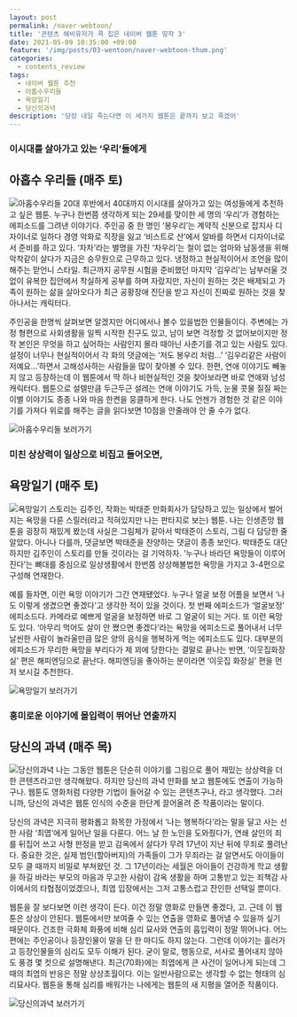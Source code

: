 ```yaml
---
layout: post
permalink: /naver-webtoon/
title: '콘텐츠 해비유저가 콕 집은 네이버 웹툰 띵작 3'
date: 2021-05-09 10:35:00 +09:00
feature: '/img/posts/03-wentoon/naver-webtoon-thum.png'
categories:
  - contents_review
tags:
  - 네이버 웹툰 추천
  - 아홉수우리들
  - 욕망일기
  - 당신의과녁
description: '당장 내일 죽는다면 이 세가지 웹툰은 끝까지 보고 죽겠어'
---
```


### 이시대를 살아가고 있는 ‘우리’들에게
## 아홉수 우리들 (매주 토)

![아홉수우리들](/img/posts/03-wentoon/Wooris_poster.jpeg)
20대 후반에서 40대까지 이시대를 살아가고 있는 여성들에게 추천하고 싶은 웹툰.
누구나 한번쯤 생각하게 되는 29세를 맞이한 세 명의 ‘우리’가 경험하는 에피소드를 그려낸 이야기다. 주인공 중 한 명인 ‘봉우리’는 계약직 신분으로 잡지사 디자이너로 일하다 경영 악화로 직장을 잃고 ‘비스트로 산’에서 알바를 하면서 디자이너로서 준비를 하고 있다. ‘차차’라는 별명을 가진 ‘차우리’는 철이 없는 엄마와 남동생을 위해 악착같이 살다가 지금은 승무원으로 근무하고 있다. 냉정하고 현실적이어서 조언을 많이 해주는 맏언니 스타일. 최근까지 공무원 시험을 준비했던 마지막 ‘김우리’는 남부러울 것 없이 유복한 집안에서 착실하게 공부를 하며 자랐지만, 자신이 원하는 것은 배제되고 가족이 원하는 삶을 살아오다가 최근 공황장애 진단을 받고 자신이 진짜로 원하는 것을 찾아나서는 캐릭터다.

주인공을 한명씩 살펴보면 알겠지만 어디에서나 볼수 있을법한 인물들이다. 주변에는 가정 형편으로 사회생활을 일찍 시작한 친구도 있고, 남이 보면 걱정할 것 없어보이지만 정작 본인은 무엇을 하고 싶어하는 사람인지 몰라 때아닌 사춘기를 겪고 있는 사람도 있다. 설정이 너무나 현실적이어서 각 화의 댓글에는 ‘저도 봉우리 처럼…’ ‘김우리같은 사람이 저예요…’하면서 고해성사하는 사람들을 많이 찾아볼 수 있다. 한편, 연애 이야기도 빼놓지 않고 등장하는데 이 웹툰에서 딱 하나 비현실적인 것을 찾아보라면 바로 연애와 남성 캐릭터다. 웹툰으로 설렐만큼 두근두근 설레는 연애 이야기도 가득, 눈물 콧물 질질 짜는 이별 이야기도 종종 나와 마음 한켠을 뭉클하게 한다. 나도 언젠가 경험한 것 같은 이야기를 가져다 위로를 해주는 글을 읽다보면 10점을 안줄래야 안 줄 수가 없다.

![아홉수우리들 보러가기](https://comic.naver.com/webtoon/list.nhn?titleId=724815&weekday=sat)

### 미친 상상력이 일상으로 비집고 들어오면,
## 욕망일기 (매주 토)

![욕망일기](/img/posts/03-wentoon/desire_journal_poster.jpeg)
스토리는 김주인, 작화는 박태준 만화회사가 담당하고 있는 일상에서 벌어지는 욕망을 다룬 스릴러(라고 적혀있지만 나는 판타지로 보는) 웹툰. 나는 인생존망 웹툰을 굉장히 재밌게 봤는데 사실은 그림체가 같아서 박태준이 스토리, 그림 다 담당한 줄 알았다. 아니나 다를까, 댓글보면 박태준을 찬양하는 댓글이 종종 보인다. 박태준도 대단하지만 김주인이 스토리를 만들 것이라는 걸 기억하자. ’누구나 바라던 욕망들이 이루어진다’는 뼈대를 중심으로 일상생활에서 한번쯤 상상해볼법한 욕망을 가지고 3-4편으로 구성해 연재한다.

예를 들자면, 이런 욕망 이야기가 그간 연재됐었다. 누구나 얼굴 보정 어플을 보면서 ‘나도 이렇게 생겼으면 좋겠다’고 생각한 적이 있을 것이다. 첫 번째 에피소드가 ‘얼굴보정’ 에피소드다. 카메라로 예쁘게 얼굴을 보정하면 바로 그 얼굴이 되는 거다. 또 이런 욕망도 있다. ‘아무리 먹어도 살이 안 쪘으면 좋겠다’라는 욕망을 에피소드로 풀어내서 너무 날씬한 사람이 놀라울만큼 많은 양의 음식을 행복하게 먹는 에피소드도 있다. 대부분의 에피소드가 무리한 욕망을 부리다가 제 꾀에 당한다는 결말로 끝나는 반면, ‘이웃집화장실’ 편은 해피엔딩으로 끝난다. 해피엔딩을 좋아하는 분이라면 ‘이웃집 화장실’ 편을 먼저 보시길 추천한다.

![욕망일기 보러가기](https://comic.naver.com/webtoon/list.nhn?titleId=762071&weekday=sat)

### 흥미로운 이야기에 몰입력이 뛰어난 연출까지
## 당신의 과녁 (매주 목)

![당신의과녁](/img/posts/03-wentoon/your_target_poster.jpeg)
나는 그동안 웹툰은 단순히 이야기를 그림으로 풀어 재밌는 상상력을 더한 콘텐츠라고만 생각해왔다. 하지만 당신의 과녁 만화를 보고 웹툰에도 연출이 가능하구나. 웹툰도 영화처럼 다양한 기법이 들어갈 수 있는 콘텐츠구나, 라고 생각했다. 그러니까, 당신의 과녁은 웹툰 인식의 수준을 한단계 끌어올려 준 작품이라는 말이다.

당신의 과녁은 지극히 평화롭고 화목한 가정에서 ‘나는 행복하다’라는 말을 달고 사는 선한 사람 ‘최엽’에게 일어난 일을 다룬다. 어느 날 한 노인을 도와줬다가, 연쇄 살인의 죄를 뒤집어 쓰고 사형 판정을 받고 감옥에서 살다가 무려 17년이 지난 뒤에 무죄로 풀려난다. 중요한 것은, 실제 범인(할아버지)의 가족들이 그가 무죄라는 걸 알면서도 아이들이 모두 클 때까지 비밀로 부쳐왔던 것. 그 17년이라는 세월은 아이들이 건강하게 학교 생활을 하길 바라는 부모의 마음과 무고한 사람이 감옥 생활을 하며 고통받고 있는 죄책감 사이에서의 타협점이었겠으나, 최엽 입장에서는 그저 고통스럽고 잔인한 선택일 뿐이다.

웹툰을 잘 보다보면 이런 생각이 든다. 이건 정말 영화로 만들면 좋겠다, 고. 근데 이 웹툰은 상상이 안된다. 웹툰에서만 보여줄 수 있는 연출을 영화로 풀어낼 수 있을까 싶기 때문이다. 건조한 극화체 화풍에 비해 심리 묘사와 연출의 흡입력이 정말 뛰어나다. 어느 편에는 주인공이나 등장인물이 말을 단 한 마디도 하지 않는다. 그런데 이야기는 흘러가고 등장인물들의 심리도 모두 이해가 된다. 굳이 말로, 행동으로, 서사로 풀어내지 않아도 풍경 몇 컷으로 설명해낸다. 최근(70화)에는 최엽에게 큰 사건이 일어나게 되는데 그때의 최엽의 반응은 정말 상상초월이다. 이는 일반사람으로는 생각할 수 없는 형태의 심리묘사다. 웹툰을 통해 심리를 배워가는 나에게는 웹툰의 새 지평을 열어준 작품이다.

![당신의과녁 보러가기](https://comic.naver.com/webtoon/list.nhn?titleId=738194&weekday=thu)
